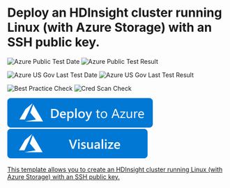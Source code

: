 # Deploy an HDInsight cluster running Linux (with Azure Storage) with an SSH public key.

![Azure Public Test Date](https://azurequickstartsservice.blob.core.windows.net/badges/101-hdinsight-linux-ssh-publickey/PublicLastTestDate.svg)
![Azure Public Test Result](https://azurequickstartsservice.blob.core.windows.net/badges/101-hdinsight-linux-ssh-publickey/PublicDeployment.svg)

![Azure US Gov Last Test Date](https://azurequickstartsservice.blob.core.windows.net/badges/101-hdinsight-linux-ssh-publickey/FairfaxLastTestDate.svg)
![Azure US Gov Last Test Result](https://azurequickstartsservice.blob.core.windows.net/badges/101-hdinsight-linux-ssh-publickey/FairfaxDeployment.svg)

![Best Practice Check](https://azurequickstartsservice.blob.core.windows.net/badges/101-hdinsight-linux-ssh-publickey/BestPracticeResult.svg)
![Cred Scan Check](https://azurequickstartsservice.blob.core.windows.net/badges/101-hdinsight-linux-ssh-publickey/CredScanResult.svg)

[![Deploy To Azure](https://raw.githubusercontent.com/Azure/azure-quickstart-templates/master/1-CONTRIBUTION-GUIDE/images/deploytoazure.svg?sanitize=true)](https://portal.azure.com/#create/Microsoft.Template/uri/https%3A%2F%2Fraw.githubusercontent.com%2FAzure%2Fazure-quickstart-templates%2Fmaster%2F101-hdinsight-linux-ssh-publickey%2Fazuredeploy.json)
[![Visualize](https://raw.githubusercontent.com/Azure/azure-quickstart-templates/master/1-CONTRIBUTION-GUIDE/images/visualizebutton.svg?sanitize=true)](http://armviz.io/#/?load=https%3A%2F%2Fraw.githubusercontent.com%2FAzure%2Fazure-quickstart-templates%2Fmaster%2F101-hdinsight-linux-ssh-publickey%2Fazuredeploy.json)

<a href="http://armviz.io/#/?load=https%3A%2F%2Fraw.githubusercontent.com%2FAzure%2Fazure-quickstart-templates%2Fmaster%2Fhdinsight-linux-ssh-publickey%2Fazuredeploy.json" target="_blank">

This template allows you to create an HDInsight cluster running Linux (with
Azure Storage) with an SSH public key.
